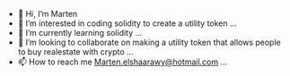 - 👋 Hi, I’m Marten
- 👀 I’m interested in coding solidity to create a utility token ...
- 🌱 I’m currently learning solidity ...
- 💞️ I’m looking to collaborate on making a utility token that allows people to buy realestate with crypto  ...
- 📫 How to reach me Marten.elshaarawy@hotmail.com ...

<!---
ElshaarawyMarten/ElshaarawyMarten is a ✨ special ✨ repository because its `README.md` (this file) appears on your GitHub profile.
You can click the Preview link to take a look at your changes.
--->
